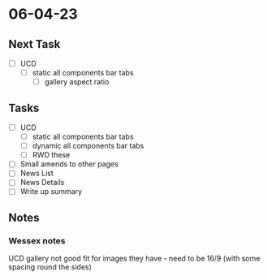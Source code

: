 # 06-04-23

## Next Task
- [ ] UCD
  - [ ] static all components bar tabs
    - [ ] gallery aspect ratio

## Tasks
- [ ] UCD
  - [ ] static all components bar tabs
  - [ ] dynamic all components bar tabs
  - [ ] RWD these

- [ ] Small amends to other pages
- [ ] News List
- [ ] News Details
- [ ] Write up summary

## Notes

### Wessex notes
UCD gallery not good fit for images they have - need to be 16/9 (with some spacing round the sides)